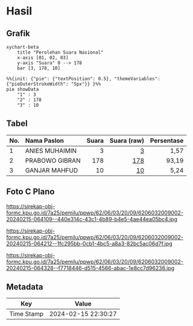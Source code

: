 # Hasil

## Grafik

```mermaid
xychart-beta
    title "Perolehan Suara Nasional"
    x-axis [01, 02, 03]
    y-axis "Suara" 0 --> 178
    bar [3, 178, 10]
```

```mermaid
%%{init: {"pie": {"textPosition": 0.5}, "themeVariables": {"pieOuterStrokeWidth": "5px"}} }%%
pie showData
    "1" : 3
    "2" : 178
    "3" : 10
```

## Tabel

| No. | Nama Paslon    | Suara | Suara (raw) | Persentase |
|:--- |:-------------- | -----:| -----------:| ----------:|
| 1   | ANIES MUHAIMIN | 3     | [3][p-1]    | 1,57       |
| 2   | PRABOWO GIBRAN | 178   | [178][p-2]  | 93,19      |
| 3   | GANJAR MAHFUD  | 10    | [10][p-3]   | 5,24       |


[p-1]: https://github.com/gigit-pemilu/pemilu-2024/blob/main/pilpres/hitung-suara/sub/62-kalimantan-tengah/sub/06-katingan/sub/03-tewang-sangalang-garing/sub/2009-tewang-manyangen/sub/002-tps/sub/paslon-1.txt
[p-2]: https://github.com/gigit-pemilu/pemilu-2024/blob/main/pilpres/hitung-suara/sub/62-kalimantan-tengah/sub/06-katingan/sub/03-tewang-sangalang-garing/sub/2009-tewang-manyangen/sub/002-tps/sub/paslon-2.txt
[p-3]: https://github.com/gigit-pemilu/pemilu-2024/blob/main/pilpres/hitung-suara/sub/62-kalimantan-tengah/sub/06-katingan/sub/03-tewang-sangalang-garing/sub/2009-tewang-manyangen/sub/002-tps/sub/paslon-3.txt

## Foto C Plano

https://sirekap-obj-formc.kpu.go.id/7a25/pemilu/ppwp/62/06/03/20/09/6206032009002-20240215-064109--440e314c-43c1-4b89-b4e5-4ae44ea05bc4.jpg

https://sirekap-obj-formc.kpu.go.id/7a25/pemilu/ppwp/62/06/03/20/09/6206032009002-20240215-064212--1fc295bb-0cb1-4bc5-a8a3-82bc5ac06d7f.jpg

https://sirekap-obj-formc.kpu.go.id/7a25/pemilu/ppwp/62/06/03/20/09/6206032009002-20240215-064328--f7718446-d515-4566-abac-1e8cc7d96236.jpg


## Metadata

| Key        | Value               |
| ---------- | ------------------- |
| Time Stamp | 2024-02-15 22:30:27 |



